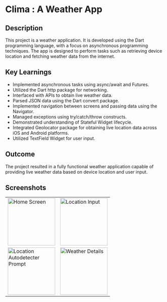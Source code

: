 # Clima : A Weather App

## Description
This project is a weather application. It is developed using the Dart programming language, with a focus on asynchronous programming techniques. The app is designed to perform tasks such as retrieving device location and fetching weather data from the internet.

## Key Learnings
- Implemented asynchronous tasks using async/await and Futures.
- Utilized the Dart http package for networking.
- Interfaced with APIs to obtain live weather data.
- Parsed JSON data using the Dart convert package.
- Implemented navigation between screens and passing data using the Navigator.
- Managed exceptions using try/catch/throw constructs.
- Demonstrated understanding of Stateful Widget lifecycle.
- Integrated Geolocator package for obtaining live location data across iOS and Android platforms.
- Utilized TextField Widget for user input.

## Outcome
The project resulted in a fully functional weather application capable of providing live weather data based on device location and user input.

## Screenshots

<table>
  <tr>
    <td><img src="https://github.com/Devanshu070/clima_flutter/assets/104648275/926f8f1b-c600-4575-8499-56356ff74e97" alt="Home Screen" width="150">
    <td><img src="https://github.com/Devanshu070/clima_flutter/assets/104648275/ad38884e-9509-4c5c-bff9-59614664031d" alt="Location Input" width="150"></td>
  </tr>
  <tr>
    <td><img src="https://github.com/Devanshu070/clima_flutter/assets/104648275/18d08103-6989-46f8-9796-9a92cf91c02b" alt="Location Autodetecter Prompt" width="150"></td>
    <td><img src="https://github.com/Devanshu070/clima_flutter/assets/104648275/f1ecd637-721f-4960-b07f-99c05114283a" alt="Weather Details" width="150"></td>
  </tr>
</table>

